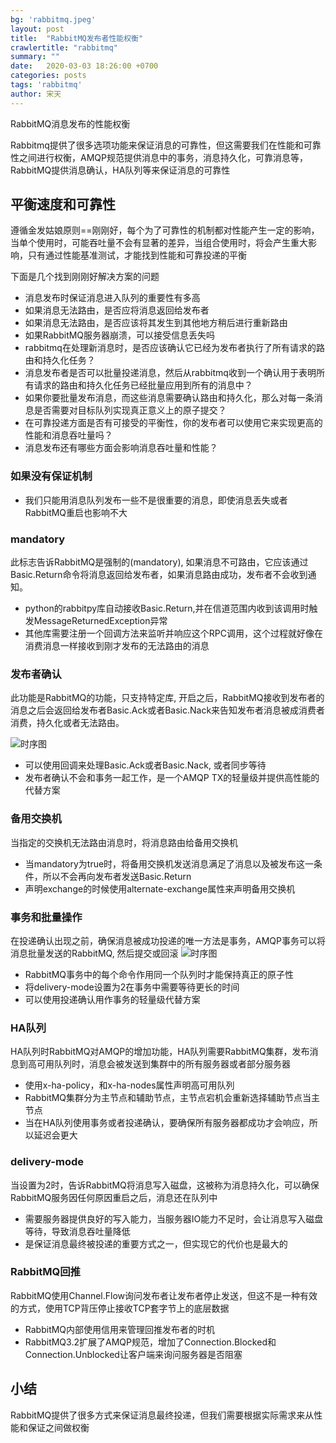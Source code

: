 ```yaml
---
bg: 'rabbitmq.jpeg'
layout: post
title:  "RabbitMQ发布者性能权衡"
crawlertitle: "rabbitmq"
summary: ""
date:   2020-03-03 18:26:00 +0700
categories: posts
tags: 'rabbitmq'
author: 宋天
---
```


RabbitMQ消息发布的性能权衡




Rabbitmq提供了很多选项功能来保证消息的可靠性，但这需要我们在性能和可靠性之间进行权衡，AMQP规范提供消息中的事务，消息持久化，可靠消息等，RabbitMQ提供消息确认，HA队列等来保证消息的可靠性


## 平衡速度和可靠性

遵循金发姑娘原则==刚刚好，每个为了可靠性的机制都对性能产生一定的影响，当单个使用时，可能吞吐量不会有显著的差异，当组合使用时，将会产生重大影响，只有通过性能基准测试，才能找到性能和可靠投递的平衡

下面是几个找到刚刚好解决方案的问题

- 消息发布时保证消息进入队列的重要性有多高
- 如果消息无法路由，是否应将消息返回给发布者
- 如果消息无法路由，是否应该将其发生到其他地方稍后进行重新路由
- 如果RabbitMQ服务器崩溃，可以接受信息丢失吗
- rabbitmq在处理新消息时，是否应该确认它已经为发布者执行了所有请求的路由和持久化任务？
- 消息发布者是否可以批量投递消息，然后从rabbitmq收到一个确认用于表明所有请求的路由和持久化任务已经批量应用到所有的消息中？
- 如果你要批量发布消息，而这些消息需要确认路由和持久化，那么对每一条消息是否需要对目标队列实现真正意义上的原子提交？
- 在可靠投递方面是否有可接受的平衡性，你的发布者可以使用它来实现更高的性能和消息吞吐量吗？
- 消息发布还有哪些方面会影响消息吞吐量和性能？

### 如果没有保证机制

- 我们只能用消息队列发布一些不是很重要的消息，即使消息丢失或者RabbitMQ重启也影响不大

### mandatory

此标志告诉RabbitMQ是强制的(mandatory), 如果消息不可路由，它应该通过Basic.Return命令将消息返回给发布者，如果消息路由成功，发布者不会收到通知。

- python的rabbitpy库自动接收Basic.Return,并在信道范围内收到该调用时触发MessageReturnedException异常
- 其他库需要注册一个回调方法来监听并响应这个RPC调用，这个过程就好像在消费消息一样接收到刚才发布的无法路由的消息

### 发布者确认

此功能是RabbitMQ的功能，只支持特定库, 开启之后，RabbitMQ接收到发布者的消息之后会返回给发布者Basic.Ack或者Basic.Nack来告知发布者消息被成消费者消费，持久化或者无法路由。

![时序图](http://pic.sjoe.top/blog/04fig04_alt.jpg)

- 可以使用回调来处理Basic.Ack或者Basic.Nack, 或者同步等待
- 发布者确认不会和事务一起工作，是一个AMQP TX的轻量级并提供高性能的代替方案

### 备用交换机

当指定的交换机无法路由消息时，将消息路由给备用交换机

- 当mandatory为true时，将备用交换机发送消息满足了消息以及被发布这一条件，所以不会再向发布者发送Basic.Return
- 声明exchange的时候使用alternate-exchange属性来声明备用交换机


### 事务和批量操作

在投递确认出现之前，确保消息被成功投递的唯一方法是事务，AMQP事务可以将消息批量发送的RabbitMQ, 然后提交或回滚
![时序图](http://pic.sjoe.top/blog/04fig06_alt.jpg)

- RabbitMQ事务中的每个命令作用同一个队列时才能保持真正的原子性
- 将delivery-mode设置为2在事务中需要等待更长的时间
- 可以使用投递确认用作事务的轻量级代替方案


### HA队列

HA队列时RabbitMQ对AMQP的增加功能，HA队列需要RabbitMQ集群，发布消息到高可用队列时，消息会被发送到集群中的所有服务器或者部分服务器

- 使用x-ha-policy，和x-ha-nodes属性声明高可用队列
- RabbitMQ集群分为主节点和辅助节点，主节点宕机会重新选择辅助节点当主节点
- 当在HA队列使用事务或者投递确认，要确保所有服务器都成功才会响应，所以延迟会更大

### delivery-mode

当设置为2时，告诉RabbitMQ将消息写入磁盘，这被称为消息持久化，可以确保RabbitMQ服务因任何原因重启之后，消息还在队列中

- 需要服务器提供良好的写入能力，当服务器IO能力不足时，会让消息写入磁盘等待，导致消息吞吐量降低
- 是保证消息最终被投递的重要方式之一，但实现它的代价也是最大的


### RabbitMQ回推

RabbitMQ使用Channel.Flow询问发布者让发布者停止发送，但这不是一种有效的方式，使用TCP背压停止接收TCP套字节上的底层数据

- RabbitMQ内部使用信用来管理回推发布者的时机
- RabbitMQ3.2扩展了AMQP规范，增加了Connection.Blocked和Connection.Unblocked让客户端来询问服务器是否阻塞


## 小结

RabbitMQ提供了很多方式来保证消息最终投递，但我们需要根据实际需求来从性能和保证之间做权衡